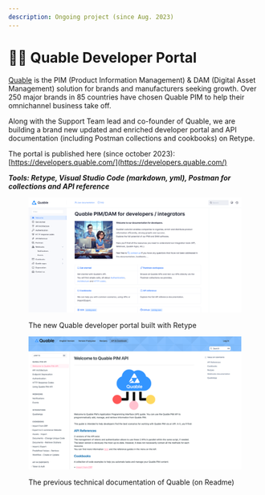 ```yaml
---
description: Ongoing project (since Aug. 2023)
---
```


# 👩‍💻 Quable Developer Portal

[Quable](https://www.quable.com/) is the PIM (Product Information Management) & DAM (Digital Asset Management) solution for brands and manufacturers seeking growth. Over 250 major brands in 85 countries have chosen Quable PIM to help their omnichannel business take off.

Along with the Support Team lead and co-founder of Quable, we are building a brand new updated and enriched developer portal and API documentation (including Postman collections and cookbooks) on Retype.

The portal is published here (since october 2023): [https://developers.quable.com/](https://developers.quable.com/)

_**Tools: Retype, Visual Studio Code (markdown, yml), Postman for collections and API reference**_

<figure><img src="../.gitbook/assets/image (7).png" alt=""><figcaption><p>The new Quable developer portal built with Retype</p></figcaption></figure>

<figure><img src="../.gitbook/assets/image (2) (1).png" alt=""><figcaption><p>The previous technical documentation of Quable (on Readme)</p></figcaption></figure>

